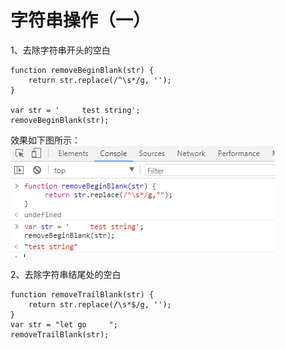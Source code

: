 # 字符串操作（一）
1、去除字符串开头的空白

```
function removeBeginBlank(str) {
    return str.replace(/^\s*/g, '');
}

var str = '     test string';
removeBeginBlank(str);
```
效果如下图所示：<br>
![](https://github.com/clearloverP/javascript/blob/master/Demo/pics/001.png) 


2、去除字符串结尾处的空白

```
function removeTrailBlank(str) {
    return str.replace(/\s*$/g, ''); 
}
var str = "let go     ";
removeTrailBlank(str);
```
